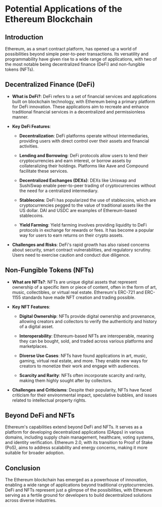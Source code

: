 # Potential Applications of the Ethereum Blockchain

## Introduction

Ethereum, as a smart contract platform, has opened up a world of possibilities beyond simple peer-to-peer transactions. Its versatility and programmability have given rise to a wide range of applications, with two of the most notable being decentralized finance (DeFi) and non-fungible tokens (NFTs).

## Decentralized Finance (DeFi)

- **What is DeFi?**: DeFi refers to a set of financial services and applications built on blockchain technology, with Ethereum being a primary platform for DeFi innovation. These applications aim to recreate and enhance traditional financial services in a decentralized and permissionless manner.

- **Key DeFi Features**:

  - **Decentralization**: DeFi platforms operate without intermediaries, providing users with direct control over their assets and financial activities.

  - **Lending and Borrowing**: DeFi protocols allow users to lend their cryptocurrencies and earn interest, or borrow assets by collateralizing their holdings. Platforms like Aave and Compound facilitate these services.

  - **Decentralized Exchanges (DEXs)**: DEXs like Uniswap and SushiSwap enable peer-to-peer trading of cryptocurrencies without the need for a centralized intermediary.

  - **Stablecoins**: DeFi has popularized the use of stablecoins, which are cryptocurrencies pegged to the value of traditional assets like the US dollar. DAI and USDC are examples of Ethereum-based stablecoins.

  - **Yield Farming**: Yield farming involves providing liquidity to DeFi protocols in exchange for rewards or fees. It has become a popular way for users to earn returns on their crypto assets.

- **Challenges and Risks**: DeFi's rapid growth has also raised concerns about security, smart contract vulnerabilities, and regulatory scrutiny. Users need to exercise caution and conduct due diligence.

## Non-Fungible Tokens (NFTs)

- **What are NFTs?**: NFTs are unique digital assets that represent ownership of a specific item or piece of content, often in the form of art, music, collectibles, or virtual real estate. Ethereum's ERC-721 and ERC-1155 standards have made NFT creation and trading possible.

- **Key NFT Features**:

  - **Digital Ownership**: NFTs provide digital ownership and provenance, allowing creators and collectors to verify the authenticity and history of a digital asset.

  - **Interoperability**: Ethereum-based NFTs are interoperable, meaning they can be bought, sold, and traded across various platforms and marketplaces.

  - **Diverse Use Cases**: NFTs have found applications in art, music, gaming, virtual real estate, and more. They enable new ways for creators to monetize their work and engage with audiences.

  - **Scarcity and Rarity**: NFTs often incorporate scarcity and rarity, making them highly sought after by collectors.

- **Challenges and Criticisms**: Despite their popularity, NFTs have faced criticism for their environmental impact, speculative bubbles, and issues related to intellectual property rights.

## Beyond DeFi and NFTs

Ethereum's capabilities extend beyond DeFi and NFTs. It serves as a platform for developing decentralized applications (DApps) in various domains, including supply chain management, healthcare, voting systems, and identity verification. Ethereum 2.0, with its transition to Proof of Stake (PoS), aims to address scalability and energy concerns, making it more suitable for broader adoption.

## Conclusion

The Ethereum blockchain has emerged as a powerhouse of innovation, enabling a wide range of applications beyond traditional cryptocurrencies. DeFi and NFTs represent just a glimpse of the possibilities, with Ethereum serving as a fertile ground for developers to build decentralized solutions across diverse industries.
